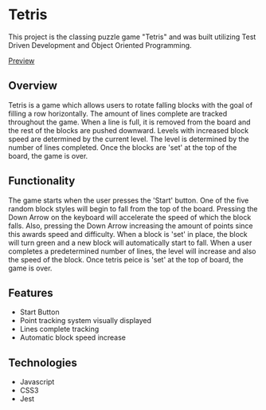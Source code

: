 # Tetris

This project is the classing puzzle game "Tetris" and was built utilizing Test Driven Development and Object Oriented Programming.

[Preview](https://kpgh46.github.io/TDD_Tetris/)

## Overview

Tetris is a game which allows users to rotate falling blocks with the goal of filling a row horizontally. The amount of lines complete are tracked throughout the game. When a line is full, it is removed from the board and the rest of the blocks are pushed downward. Levels with increased block speed are determined by the current level. The level is determined by the number of lines completed. Once the blocks are 'set' at the top of the board, the game is over.

## Functionality

The game starts when the user presses the 'Start' button. One of the five random block styles will begin to fall from the top of the board. Pressing the Down Arrow on the keyboard will accelerate the speed of which the block falls. Also, pressing the Down Arrow increasing the amount of points since this awards speed and difficulty. When a block is 'set' in place, the block will turn green and a new block will automatically start to fall. When a user completes a predetermined number of lines, the level will increase and also the speed of the block. Once tetris peice is 'set' at the top of board, the game is over.

## Features

-   Start Button
-   Point tracking system visually displayed
-   Lines complete tracking
-   Automatic block speed increase

## Technologies

-   Javascript
-   CSS3
-   Jest
